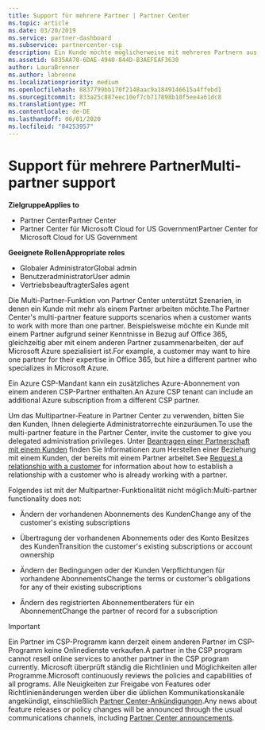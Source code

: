 ```yaml
---
title: Support für mehrere Partner | Partner Center
ms.topic: article
ms.date: 03/20/2019
ms.service: partner-dashboard
ms.subservice: partnercenter-csp
description: Ein Kunde möchte möglicherweise mit mehreren Partnern aus dem Cloud Solution Provider-Programm zusammenarbeiten, die sich auf unterschiedliche Dienste spezialisiert haben.
ms.assetid: 6835AA78-6DAE-4940-844D-B3AEFEAF3630
author: LauraBrenner
ms.author: labrenne
ms.localizationpriority: medium
ms.openlocfilehash: 8837799bb170f2148aac9a1849146615a4ffebd1
ms.sourcegitcommit: 833a25c887eec10ef7cb717898b10f5ee4a61dc8
ms.translationtype: MT
ms.contentlocale: de-DE
ms.lasthandoff: 06/01/2020
ms.locfileid: "84253957"
---
```

# <a name="multi-partner-support"></a><span data-ttu-id="5a4cb-103">Support für mehrere Partner</span><span class="sxs-lookup"><span data-stu-id="5a4cb-103">Multi-partner support</span></span>

<span data-ttu-id="5a4cb-104">**Zielgruppe**</span><span class="sxs-lookup"><span data-stu-id="5a4cb-104">**Applies to**</span></span>

-  <span data-ttu-id="5a4cb-105">Partner Center</span><span class="sxs-lookup"><span data-stu-id="5a4cb-105">Partner Center</span></span>
-  <span data-ttu-id="5a4cb-106">Partner Center für Microsoft Cloud for US Government</span><span class="sxs-lookup"><span data-stu-id="5a4cb-106">Partner Center for Microsoft Cloud for US Government</span></span>

<span data-ttu-id="5a4cb-107">**Geeignete Rollen**</span><span class="sxs-lookup"><span data-stu-id="5a4cb-107">**Appropriate roles**</span></span>
-   <span data-ttu-id="5a4cb-108">Globaler Administrator</span><span class="sxs-lookup"><span data-stu-id="5a4cb-108">Global admin</span></span>
-   <span data-ttu-id="5a4cb-109">Benutzeradministrator</span><span class="sxs-lookup"><span data-stu-id="5a4cb-109">User admin</span></span>
-   <span data-ttu-id="5a4cb-110">Vertriebsbeauftragter</span><span class="sxs-lookup"><span data-stu-id="5a4cb-110">Sales agent</span></span>

<span data-ttu-id="5a4cb-111">Die Multi-Partner-Funktion von Partner Center unterstützt Szenarien, in denen ein Kunde mit mehr als einem Partner arbeiten möchte.</span><span class="sxs-lookup"><span data-stu-id="5a4cb-111">The Partner Center's multi-partner feature supports scenarios when a customer wants to work with more than one partner.</span></span> <span data-ttu-id="5a4cb-112">Beispielsweise möchte ein Kunde mit einem Partner aufgrund seiner Kenntnisse in Bezug auf Office 365, gleichzeitig aber mit einem anderen Partner zusammenarbeiten, der auf Microsoft Azure spezialisiert ist.</span><span class="sxs-lookup"><span data-stu-id="5a4cb-112">For example, a customer may want to hire one partner for their expertise in Office 365, but hire a different partner who specializes in Microsoft Azure.</span></span> 

<span data-ttu-id="5a4cb-113">Ein Azure CSP-Mandant kann ein zusätzliches Azure-Abonnement von einem anderen CSP-Partner enthalten.</span><span class="sxs-lookup"><span data-stu-id="5a4cb-113">An Azure CSP tenant can include an additional Azure subscription from a different CSP partner.</span></span>

<span data-ttu-id="5a4cb-114">Um das Multipartner-Feature in Partner Center zu verwenden, bitten Sie den Kunden, Ihnen delegierte Administratorrechte einzuräumen.</span><span class="sxs-lookup"><span data-stu-id="5a4cb-114">To use the multi-partner feature in the Partner Center, invite the customer to give you delegated administration privileges.</span></span> <span data-ttu-id="5a4cb-115">Unter [Beantragen einer Partnerschaft mit einem Kunden](request-a-relationship-with-a-customer.md) finden Sie Informationen zum Herstellen einer Beziehung mit einem Kunden, der bereits mit einem Partner arbeitet.</span><span class="sxs-lookup"><span data-stu-id="5a4cb-115">See [Request a relationship with a customer](request-a-relationship-with-a-customer.md) for information about how to establish a relationship with a customer who is already working with a partner.</span></span>

<span data-ttu-id="5a4cb-116">Folgendes ist mit der Multipartner-Funktionalität nicht möglich:</span><span class="sxs-lookup"><span data-stu-id="5a4cb-116">Multi-partner functionality does not:</span></span>

- <span data-ttu-id="5a4cb-117">Ändern der vorhandenen Abonnements des Kunden</span><span class="sxs-lookup"><span data-stu-id="5a4cb-117">Change any of the customer's existing subscriptions</span></span>

- <span data-ttu-id="5a4cb-118">Übertragung der vorhandenen Abonnements oder des Konto Besitzes des Kunden</span><span class="sxs-lookup"><span data-stu-id="5a4cb-118">Transition the customer's existing subscriptions or account ownership</span></span>

- <span data-ttu-id="5a4cb-119">Ändern der Bedingungen oder der Kunden Verpflichtungen für vorhandene Abonnements</span><span class="sxs-lookup"><span data-stu-id="5a4cb-119">Change the terms or customer's obligations for any of their existing subscriptions</span></span>

- <span data-ttu-id="5a4cb-120">Ändern des registrierten Abonnementberaters für ein Abonnement</span><span class="sxs-lookup"><span data-stu-id="5a4cb-120">Change the partner of record for a subscription</span></span>

> [!IMPORTANT]  
> <span data-ttu-id="5a4cb-121">Ein Partner im CSP-Programm kann derzeit einem anderen Partner im CSP-Programm keine Onlinedienste verkaufen.</span><span class="sxs-lookup"><span data-stu-id="5a4cb-121">A partner in the CSP program cannot resell online services to another partner in the CSP program currently.</span></span> <span data-ttu-id="5a4cb-122">Microsoft überprüft ständig die Richtlinien und Möglichkeiten aller Programme.</span><span class="sxs-lookup"><span data-stu-id="5a4cb-122">Microsoft continuously reviews the policies and capabilities of all programs.</span></span> <span data-ttu-id="5a4cb-123">Alle Neuigkeiten zur Freigabe von Features oder Richtlinienänderungen werden über die üblichen Kommunikationskanäle angekündigt, einschließlich [Partner Center-Ankündigungen](announcements/index.md).</span><span class="sxs-lookup"><span data-stu-id="5a4cb-123">Any news about feature releases or policy changes will be announced through the usual communications channels, including [Partner Center announcements](announcements/index.md).</span></span>






